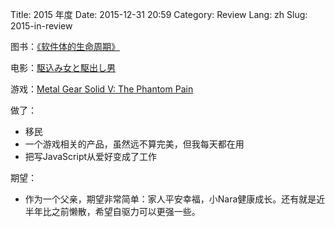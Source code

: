 Title: 2015 年度
Date: 2015-12-31 20:59
Category: Review
Lang: zh
Slug: 2015-in-review

图书：[《软件体的生命周期》](http://book.douban.com/subject/26295450/)

电影：[駆込み女と駆出し男](http://movie.douban.com/subject/25969201/)

游戏：[Metal Gear Solid V: The Phantom Pain](http://www.douban.com/subject/26290272/)


做了：

 * 移民
 * 一个游戏相关的产品，虽然远不算完美，但我每天都在用
 * 把写JavaScript从爱好变成了工作


期望：

 * 作为一个父亲，期望非常简单：家人平安幸福，小Nara健康成长。还有就是近半年比之前懒散，希望自驱力可以更强一些。
